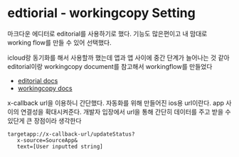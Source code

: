 # edtiorial - workingcopy Setting

마크다운 에디터로 editorial를 사용하기로 했다. 기능도 많은편이고 내 맘대로 working flow를 만들 수 있어 선택했다. 

icloud랑 동기화를 해서 사용할까 했는데 앱과 앱 사이에 중간 단계가 늘어나는 것 같아  editorial이랑 workingcopy document를 참고해서 workingflow를 만들었다

* [editorial docs](http://www.editorial-workflows.com)
* [workingcopy docs](https://workingcopyapp.com/url-schemes.html#writing)

x-callback url을 이용하니 간단했다. 자동화를 위해 만들어진 ios용 url이란다. app 사이의 연결성을 확대시켜준다. 개발자 입장에서 url을 통해 간단히 데이터를 주고 받을 수 있단게 큰 장점이라 생각한다

```shell
targetapp://x-callback-url/updateStatus?
   x-source=SourceApp&
   text=[User inputted string]
```

## 

